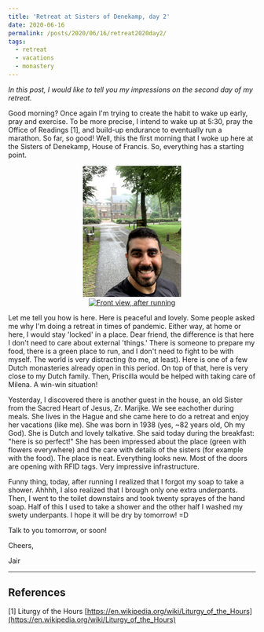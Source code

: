 ```yaml
---
title: 'Retreat at Sisters of Denekamp, day 2'
date: 2020-06-16
permalink: /posts/2020/06/16/retreat2020day2/
tags:
  - retreat
  - vacations
  - monastery
---
```


*In this post, I would like to tell you my impressions on the second day of my retreat.*

Good morning? Once again I'm trying to create the habit to wake up early, pray and exercise. To be more precise, I intend to wake up at 5:30, pray the Office of Readings [1], and build-up endurance to eventually run a marathon. So far, so good! Well, this the first morning that I woke up here at the Sisters of Denekamp, House of Francis. So, everything has a starting point.

<div align='center'><img src="/images/IMG_1308.jpg" width="200" alt="Front view, after running"></div>

<div align='center'><a href="https://lh3.googleusercontent.com/DUiCdTyNipiI6suXlZxZW3VjJiy0MYDLWHZfJMlmEV52qJ22hTaHBtH3TfNC2CNkZuUkpxGnNzKXe8TAHajyD1w1bjd0Uwq-4Iwbn-Je0JrfBWBXGQijRhuY2hOMAYFjZwYAEkc61Fk=w2400&source=labnol.org"> <img src="https://lh3.googleusercontent.com/DUiCdTyNipiI6suXlZxZW3VjJiy0MYDLWHZfJMlmEV52qJ22hTaHBtH3TfNC2CNkZuUkpxGnNzKXe8TAHajyD1w1bjd0Uwq-4Iwbn-Je0JrfBWBXGQijRhuY2hOMAYFjZwYAEkc61Fk=w600-h315-p-k" width="200" alt="Front view, after running"/> </a> </div>


Let me tell you how is here. Here is peaceful and lovely. Some people asked me why I'm doing a retreat in times of pandemic. Either way, at home or here, I would stay 'locked' in a place. Dear friend, the difference is that here I don't need to care about external 'things.' There is someone to prepare my food, there is a green place to run, and I don't need to fight to be with myself. The world is very distracting (to me, at least). Here is one of a few Dutch monasteries already open in this period. On top of that, here is very close to my Dutch family. Then, Priscilla would be helped with taking care of Milena. A win-win situation!

Yesterday, I discovered there is another guest in the house, an old Sister from the Sacred Heart of Jesus, Zr. Marijke. We see eachother during meals. She lives in the Hague and she came here to do a retreat and enjoy her vacations (like me). She was born in 1938 (yes, ~82 years old, Oh my God). She is Dutch and lovely talkative. She said today during the breakfast: "here is so perfect!" She has been impressed about the place (green with flowers everywhere) and the care with details of the sisters (for example with the food). The place is neat. Everything looks new. Most of the doors are opening with RFID tags. Very impressive infrastructure.

Funny thing, today, after running I realized that I forgot my soap to take a shower. Ahhhh, I also realized that I brough only one extra underpants. Then, I went to the toilet downstairs and took twenty sprayes of the hand soap. Half of this I used to take a shower and the other half I washed my swety underpants. I hope it will be dry by tomorrow! =D 

Talk to you tomorrow, or soon!

Cheers,

Jair

----
## References
[1] Liturgy of the Hours [https://en.wikipedia.org/wiki/Liturgy_of_the_Hours](https://en.wikipedia.org/wiki/Liturgy_of_the_Hours)
